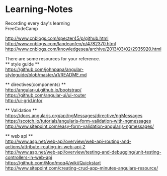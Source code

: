 # Learning-Notes
Recording every day's learning<br>
FreeCodeCamp<br>

http://www.cnblogs.com/specter45/p/github.html </br>
http://www.cnblogs.com/landeanfen/p/4782370.html</br>
http://www.cnblogs.com/knowledgesea/archive/2013/03/02/2935920.html </br>

There are some resources for your reference.</br>
** style guide ** </br>
https://github.com/johnpapa/angular-styleguide/blob/master/a1/README.md </br>

** directives(components) ** </br>
http://angular-ui.github.io/bootstrap/ </br>
https://github.com/angular-ui/ui-router </br>
http://ui-grid.info/ </br>

** Validation ** </br>
https://docs.angularjs.org/api/ngMessages/directive/ngMessages </br>
https://scotch.io/tutorials/angularjs-form-validation-with-ngmessages </br>
http://www.sitepoint.com/easy-form-validation-angularjs-ngmessages/ </br>

** web api ** </br>
http://www.asp.net/web-api/overview/web-api-routing-and-actions/attribute-routing-in-web-api-2 </br>
http://www.asp.net/web-api/overview/testing-and-debugging/unit-testing-controllers-in-web-api </br>
https://github.com/Moq/moq4/wiki/Quickstart </br>
http://www.sitepoint.com/creating-crud-app-minutes-angulars-resource/ </br>
